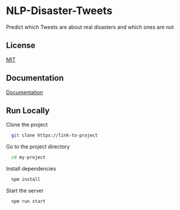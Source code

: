 # NLP-Disaster-Tweets

Predict which Tweets are about real disasters and which ones are not


## License

[MIT](https://choosealicense.com/licenses/mit/)


## Documentation

[Documentation]([https://linktodocumentation](https://www.kaggle.com/competitions/nlp-getting-started/data?select=train.csv))


## Run Locally

Clone the project

```bash
  git clone https://link-to-project
```

Go to the project directory

```bash
  cd my-project
```

Install dependencies

```bash
  npm install
```

Start the server

```bash
  npm run start
```

